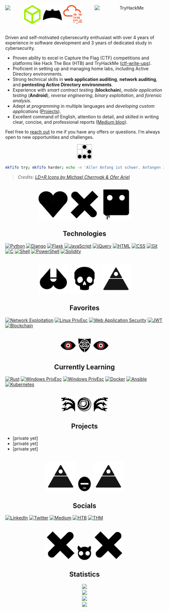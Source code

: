 <div align="center">
  <picture>
    <img src="/svg/HTB.svg" width="60px" height="60px">
  </picture>
  <picture>
    <source media="(prefers-color-scheme: dark)" srcset="/svg/dark/fsociety.svg">
    <img src="/svg/light/batman.svg" width="60px" height="60px">
  </picture>
  <picture>
    <img src="/svg/THM.svg" width="60px" height="60px">
  </picture>
  <picture>
    <img src="https://www.hackthebox.eu/badge/image/1007130" align="left">
  </picture>
  <picture>
  <img src="https://tryhackme-badges.s3.amazonaws.com/cybersamurai2121.png" alt="TryHackMe" align="right" width="220px" height="50px">
  </picture>
</div>
<br>

Driven and self-motivated cybersecurity enthusiast with over 4 years of experience in software development and 3 years of dedicated study in cybersecurity.

- Proven ability to excel in Capture the Flag (CTF) competitions and platforms like Hack The Box (HTB) and TryHackMe ([ctf-write-ups]()).
- Proficient in setting up and managing home labs, including Active Directory environments.
- Strong technical skills in **web application auditing**, **network auditing**, and **pentesting Active Directory environments**.
- Experience with *smart contract testing* (**blockchain**), *mobile application testing* (**Android**), *reverse engineering*, *binary exploitation*, and *forensic analysis*.
- Adept at *programming* in multiple languages and *developing custom applications* ([Projects](#Projects)).
- Excellent command of English, attention to detail, and skilled in writing clear, concise, and professional reports ([Medium blog](https://medium.com/@samaellovecraft)).

Feel free to [reach out](#socials) to me if you have any offers or questions. I’m always open to new opportunities and challenges.

<div align="center">
  <picture>
    <img src="/svg/glider.svg" width="48px" height="48px"/>
  </picture>
</div>

```bash
mkfifo try; mkfifo harder; echo -n 'Aller Anfang ist schwer. Anfangen ist einfach, Beharrlichkeit eine Kunst.' | cat - try > harder & cat < harder > try 
```
> *Credits: [LD+R Icons by Michael Chernyak & Ofer Ariel](https://uxuihero.com/love-death-robots-free-fan-iconfont/)*

<br>
<div align="center">
  <picture>
    <source media="(prefers-color-scheme: dark)" srcset="/svg/dark/LD+R/LD+R_Michael's_Heart.svg">
    <img src="/svg/light/LD+R/LD+R_Michael's_Heart.svg"/>
  </picture>
  <picture>
    <source media="(prefers-color-scheme: dark)" srcset="/svg/dark/LD+R/LD+R_Michael's_X.svg">
    <img src="/svg/light/LD+R/LD+R_Michael's_X.svg"/>
  </picture>
  <picture>
    <source media="(prefers-color-scheme: dark)" srcset="/svg/dark/LD+R/LD+R_Ofer's_Bloody_Robot.svg">
    <img src="/svg/light/LD+R/LD+R_Ofer's_Bloody_Robot.svg"/>
  </picture>
</div>

## <div align="center">Technologies</div>

[![Python](https://img.shields.io/badge/python-3776AB?style=for-the-badge&labelColor=black&logo=python&logoColor=3776AB)](#technologies) [![Django](https://img.shields.io/badge/django-092E20.svg?style=for-the-badge&labelColor=black&logo=django&logoColor=092E20)](#technologies) [![Flask](https://img.shields.io/badge/Flask-fff?style=for-the-badge&logo=flask&logoColor=white&labelColor=000)](#technologies) [![JavaScript](https://img.shields.io/badge/-Javascript-F0DB4F?style=for-the-badge&labelColor=black&logo=javascript&logoColor=F0DB4F)](#technologies) [![jQuery](https://img.shields.io/badge/jQuery-0769AD?style=for-the-badge&logo=jquery&logoColor=0769AD&labelColor=black)](#technologies) [![HTML](https://img.shields.io/badge/HTML5-E34F26?style=for-the-badge&logo=html5&logoColor=E34F26&labelColor=black)](#technologies) [![CSS](https://img.shields.io/badge/CSS3-1572B6?style=for-the-badge&logo=css3&logoColor=1572B6&labelColor=black)](#technologies) [![Git](https://img.shields.io/badge/git-F05032?style=for-the-badge&logo=git&logoColor=F05032&labelColor=black)](#technologies) [![C](https://img.shields.io/badge/c-A8B9CC.svg?style=for-the-badge&labelColor=black&logo=c&logoColor=A8B9CC)](#technologies) [![Shell](https://img.shields.io/badge/shell_script-4EAA25?style=for-the-badge&logo=gnu-bash&logoColor=4EAA25&labelColor=000)](#technologies) [![PowerShell](https://img.shields.io/badge/Powershell-5391FE?style=for-the-badge&logo=powershell&logoColor=5391FE&labelColor=black)](#technologies) [![Solidity](https://img.shields.io/badge/solididy-363636?style=for-the-badge&logo=solidity&labelColor=black&logoColor=363636)](#technologies)

<br>
<div align="center">
  <picture>
    <source media="(prefers-color-scheme: dark)" srcset="/svg/dark/LD+R/LD+R_Michael's_Parts.svg">
    <img src="/svg/light/LD+R/LD+R_Michael's_Parts.svg"/>
  </picture>
  <picture>
    <source media="(prefers-color-scheme: dark)" srcset="/svg/dark/LD+R/LD+R_Ofer's_Skull.svg">
    <img src="/svg/light/LD+R/LD+R_Ofer's_Skull.svg"/>
  </picture>
  <picture>
    <source media="(prefers-color-scheme: dark)" srcset="/svg/dark/LD+R/LD+R_Michael's_Apocalipse_Tourist.svg">
    <img src="/svg/light/LD+R/LD+R_Michael's_Apocalipse_Tourist.svg"/>
  </picture>
</div>

## <div align="center">Favorites</div>

[![Network Exploitation](https://img.shields.io/badge/network_exploitation-000.svg?style=for-the-badge&logo=cisco&logoColor=ED3501)](#favorites) [![Linux PrivEsc](https://img.shields.io/badge/Linux_Privilege_Escalation-000?style=for-the-badge&logo=linux&logoColor=ED3501)](#favorites) [![Web Application Security](https://img.shields.io/badge/Web_Application_Security-000.svg?style=for-the-badge&logo=owasp&logoColor=ED3501)](#favorites) [![JWT](https://img.shields.io/badge/JWT-000?style=for-the-badge&logo=json-web-tokens&logoColor=ED3501)](#favorites) [![Blockchain](https://img.shields.io/badge/Blockchain_Security-000?style=for-the-badge&logo=ethereum&logoColor=ED3501)](#favorites)

<br>
<div align="center">
  <picture>
    <source media="(prefers-color-scheme: dark)" srcset="/svg/dark/red-eye.svg">
    <img src="/svg/light/red-eye.svg" width="48px" height="48px"/>
  </picture>
  <picture>
    <source media="(prefers-color-scheme: dark)" srcset="/svg/dark/sec.svg">
    <img src="/svg/light/sec.svg" width="48px" height="48px"/>
  </picture>
  <picture>
    <source media="(prefers-color-scheme: dark)" srcset="/svg/dark/red-eye.svg">
    <img src="/svg/light/red-eye.svg" width="48px" height="48px"/>
  </picture>
</div>

## <div align="center">Currently Learning</div>

[![Rust](https://img.shields.io/badge/Rust-000?style=for-the-badge&logo=rust&logoColor=ED3501)](#currently-learning) [![Windows PrivEsc](https://img.shields.io/badge/Windows_Privilege_Escalation-000?style=for-the-badge&logo=windows&logoColor=ED3501)](#currently-learning) [![Windows PrivEsc](https://img.shields.io/badge/Active_Directory-000?style=for-the-badge&logo=windows&logoColor=ED3501)](#currently-learning) [![Docker](https://img.shields.io/badge/docker-000.svg?style=for-the-badge&logo=docker&logoColor=ED3501)](#currently-learning) [![Ansible](https://img.shields.io/badge/ansible-000.svg?style=for-the-badge&logo=ansible&logoColor=ED3501)](#currently-learning) [![Kubernetes](https://img.shields.io/badge/kubernetes-000.svg?style=for-the-badge&logo=kubernetes&logoColor=ED3501)](#currently-learning)

<br>
<div align="center">
  <picture>
    <source media="(prefers-color-scheme: dark)" srcset="/svg/dark/hydra-left.svg">
    <img src="/svg/light/hydra-left.svg" width="48px" height="48px"/>
  </picture>
  <picture>
    <source media="(prefers-color-scheme: dark)" srcset="/svg/dark/concentric-crescents.svg">
    <img src="/svg/light/concentric-crescents.svg" width="48px" height="48px"/>
  </picture>
  <picture>
    <source media="(prefers-color-scheme: dark)" srcset="/svg/dark/hydra-right.svg">
    <img src="/svg/light/hydra-right.svg" width="48px" height="48px"/>
  </picture>
</div>

## <div align="center">Projects</div>

- [private yet]
- [private yet]
- [private yet]

<br>
<div align="center">
  <picture>
    <source media="(prefers-color-scheme: dark)" srcset="/svg/dark/LD+R/LD+R_Michael's_Apocalipse_Tourist.svg">
    <img src="/svg/light/LD+R/LD+R_Michael's_Apocalipse_Tourist.svg"/>
  </picture>
  <picture>
    <source media="(prefers-color-scheme: dark)" srcset="/svg/dark/LD+R/LD+R_Michael's_Cycloborgps.svg">
    <img src="/svg/light/LD+R/LD+R_Michael's_Cycloborgps.svg" width="48px" height="48px"/>
  </picture>
  <picture>
    <source media="(prefers-color-scheme: dark)" srcset="/svg/dark/LD+R/LD+R_Michael's_Apocalipse_Tourist.svg">
    <img src="/svg/light/LD+R/LD+R_Michael's_Apocalipse_Tourist.svg"/>
  </picture>
</div>

## <div align="center">Socials</div>
[![LinkedIn](https://img.shields.io/badge/LinkedIn-0A66C2?style=for-the-badge&logo=linkedin&logoColor=white)](https://www.linkedin.com/in/samaellovecraft) [![Twitter](https://img.shields.io/badge/Twitter-1DA1F2?style=for-the-badge&logo=twitter&logoColor=white)](https://twitter.com/F21T21R) [![Medium](https://img.shields.io/badge/Medium-000?style=for-the-badge&logo=medium&logoColor=white)](https://medium.com/@samaellovecraft) [![HTB](https://img.shields.io/badge/HackTheBox-141A26?style=for-the-badge&logo=Hack%20The%20Box&logoColor=9FEF00)](https://app.hackthebox.com/profile/1007130) [![THM](https://img.shields.io/badge/TryHackMe-212C42?style=for-the-badge&logo=tryhackme&logoColor=fff)](https://tryhackme.com/p/cybersamurai2121)

<br>
<div align="center">
  <picture>
    <source media="(prefers-color-scheme: dark)" srcset="/svg/dark/LD+R/LD+R_Michael's_Other_X.svg">
    <img src="/svg/light/LD+R/LD+R_Michael's_Other_X.svg"/>
  </picture>
  <picture>
    <source media="(prefers-color-scheme: dark)" srcset="/svg/dark/LD+R/LD+R_Michael's_Devil_Kitty.svg">
    <img src="/svg/light/LD+R/LD+R_Michael's_Devil_Kitty.svg" width="48px" height="48px"/>
  </picture>
  <picture>
    <source media="(prefers-color-scheme: dark)" srcset="/svg/dark/LD+R/LD+R_Michael's_Other_X.svg">
    <img src="/svg/light/LD+R/LD+R_Michael's_Other_X.svg"/>
  </picture>
</div>

## <div align="center">Statistics</div>

<div align="center">
  <picture>
    <img src="https://github-readme-stats.vercel.app/api/top-langs/?username=samaellovecraft&layout=donut-vertical&hide_border=true&theme=tokyonight"/>
  </picture>
</div>
<div align="center">
   <picture>
    <img src="https://streak-stats.demolab.com/?user=samaellovecraft&hide_border=true&theme=tokyonight"/>
  </picture>
</div>
<div align="center">
  <picture>
    <img src="https://quotes-github-readme.vercel.app/api?type=horizontal&theme=tokyonight&quote=Failure%20has%20always%20been%20my%20greatest%20mentor.&author=Taric" height="110px"/>
  </picture>
</div>
<div align="center">
  <picture>
    <img src="https://github-profile-summary-cards.vercel.app/api/cards/profile-details?username=samaellovecraft&theme=tokyonight"/>
  </picture>
</div>